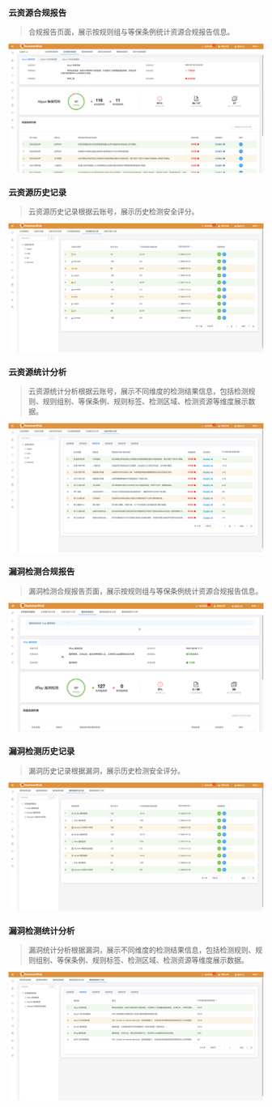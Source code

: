 ### 云资源合规报告

> 合规报告页面，展示按规则组与等保条例统计资源合规报告信息。

![检测结果](../img/user/resource_in.png)

### 云资源历史记录

> 云资源历史记录根据云账号，展示历史检测安全评分。

 ![云资源检测结果](../img/user/cloud/account_history.png)

### 云资源统计分析

> 云资源统计分析根据云账号，展示不同维度的检测结果信息，包括检测规则、规则组别、等保条例、规则标签、检测区域、检测资源等维度展示数据。

 ![云资源统计分析](../img/user/cloud/account_ana.png)

### 漏洞检测合规报告

> 漏洞检测合规报告页面，展示按规则组与等保条例统计资源合规报告信息。

![检测结果](../img/user/resource_in2.png)

### 漏洞检测历史记录

> 漏洞历史记录根据漏洞，展示历史检测安全评分。

 ![漏洞检测历史记录](../img/user/vuln_history.png)

### 漏洞检测统计分析

> 漏洞统计分析根据漏洞，展示不同维度的检测结果信息，包括检测规则、规则组别、等保条例、规则标签、检测区域、检测资源等维度展示数据。

 ![漏洞检测统计分析](../img/user/vuln_ana.png)
